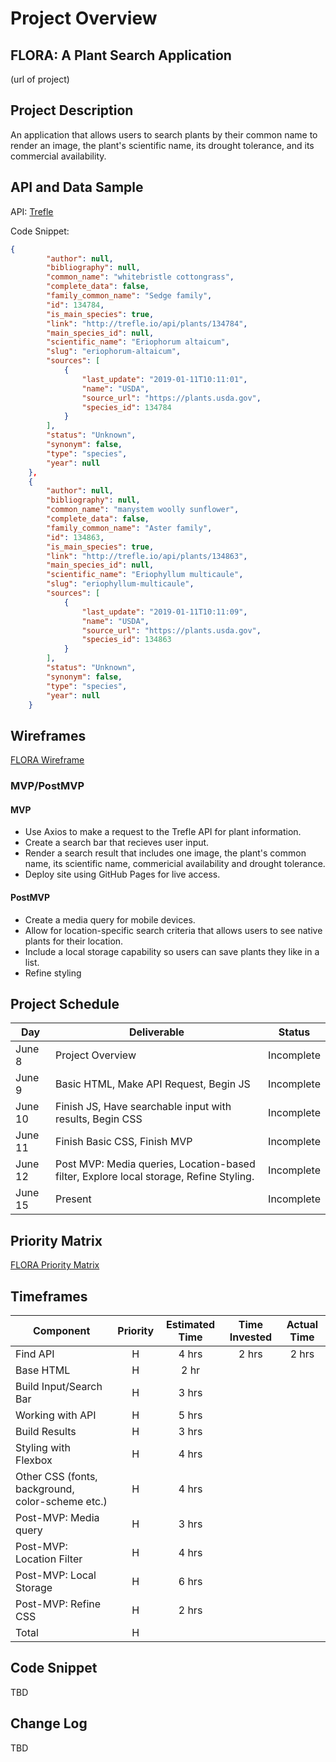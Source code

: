 # Project Overview

## FLORA: A Plant Search Application

(url of project)

## Project Description

An application that allows users to search plants by their common name to render an image, the plant's scientific name, its drought tolerance, and its commercial availability.

## API and Data Sample

API: 
[Trefle](https://trefle.io/)

Code Snippet:

```json
{
        "author": null,
        "bibliography": null,
        "common_name": "whitebristle cottongrass",
        "complete_data": false,
        "family_common_name": "Sedge family",
        "id": 134784,
        "is_main_species": true,
        "link": "http://trefle.io/api/plants/134784",
        "main_species_id": null,
        "scientific_name": "Eriophorum altaicum",
        "slug": "eriophorum-altaicum",
        "sources": [
            {
                "last_update": "2019-01-11T10:11:01",
                "name": "USDA",
                "source_url": "https://plants.usda.gov",
                "species_id": 134784
            }
        ],
        "status": "Unknown",
        "synonym": false,
        "type": "species",
        "year": null
    },
    {
        "author": null,
        "bibliography": null,
        "common_name": "manystem woolly sunflower",
        "complete_data": false,
        "family_common_name": "Aster family",
        "id": 134863,
        "is_main_species": true,
        "link": "http://trefle.io/api/plants/134863",
        "main_species_id": null,
        "scientific_name": "Eriophyllum multicaule",
        "slug": "eriophyllum-multicaule",
        "sources": [
            {
                "last_update": "2019-01-11T10:11:09",
                "name": "USDA",
                "source_url": "https://plants.usda.gov",
                "species_id": 134863
            }
        ],
        "status": "Unknown",
        "synonym": false,
        "type": "species",
        "year": null
    }
```

## Wireframes
[FLORA Wireframe](https://wireframe.cc/VQ6qlH)

### MVP/PostMVP
#### MVP 

- Use Axios to make a request to the Trefle API for plant information. 
- Create a search bar that recieves user input.
- Render a search result that includes one image, the plant's common name, its scientific name, commericial availability and drought tolerance. 
- Deploy site using GitHub Pages for live access. 

#### PostMVP  
- Create a media query for mobile devices. 
- Allow for location-specific search criteria that allows users to see native plants for their location. 
- Include a local storage capability so users can save plants they like in a list.
- Refine styling


## Project Schedule

|  Day | Deliverable | Status
|---|---| ---|
|June 8| Project Overview | Incomplete
|June 9| Basic HTML, Make API Request, Begin JS | Incomplete
|June 10| Finish JS, Have searchable input with results, Begin CSS | Incomplete
|June 11| Finish Basic CSS, Finish MVP | Incomplete
|June 12| Post MVP: Media queries, Location-based filter, Explore local storage, Refine Styling.| Incomplete
|June 15| Present | Incomplete

## Priority Matrix

[FLORA Priority Matrix](https://app.conceptboard.com/board/ug3x-zmum-c2md-ibp1-conb)

## Timeframes

| Component | Priority | Estimated Time | Time Invested | Actual Time |
| --- | :---: |  :---: | :---: | :---: |
| Find API | H | 4 hrs | 2 hrs | 2 hrs|
| Base HTML | H | 2 hr | | |
| Build Input/Search Bar | H | 3 hrs| | |
| Working with API | H | 5 hrs | | |
| Build Results | H | 3 hrs | | |
| Styling with Flexbox | H | 4 hrs | | |
| Other CSS (fonts, background, color-scheme etc.) | H | 4 hrs | | |
| Post-MVP: Media query | H | 3 hrs | | |
| Post-MVP: Location Filter | H | 4 hrs | | |
| Post-MVP: Local Storage | H | 6 hrs | | |
| Post-MVP: Refine CSS | H | 2 hrs| | | |
| Total | H | | | |

## Code Snippet

TBD

## Change Log

TBD
